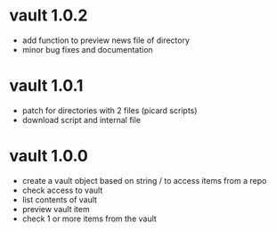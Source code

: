 vault 1.0.2
==========

- add function to preview news file of directory
- minor bug fixes and documentation

vault 1.0.1
==========

- patch for directories with 2 files (picard scripts)
- download script and internal file


vault 1.0.0
==========
- create a vault object based on string <org>/<repo> to access items from a repo
- check access to vault
- list contents of vault
- preview vault item
- check 1 or more items from the vault
